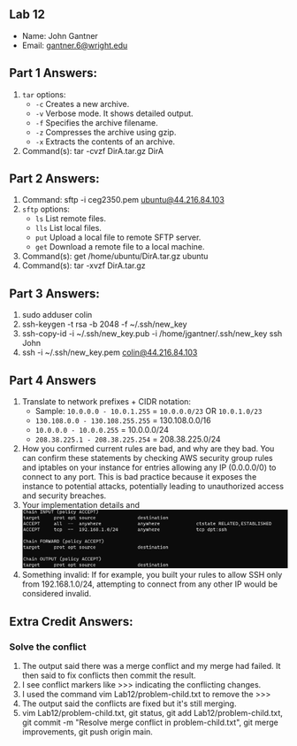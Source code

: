 ## Lab 12

- Name: John Gantner
- Email: gantner.6@wright.edu

## Part 1 Answers:

1. `tar` options:
   - `-c` Creates a new archive.
   - `-v` Verbose mode. It shows detailed output.
   - `-f` Specifies the archive filename.
   - `-z` Compresses the archive using gzip.
   - `-x` Extracts the contents of an archive.
2. Command(s): tar -cvzf DirA.tar.gz DirA

## Part 2 Answers:

1. Command: sftp -i ceg2350.pem ubuntu@44.216.84.103
2. `sftp` options:
   - `ls` List remote files.
   - `lls` List local files.
   - `put` Upload a local file to remote SFTP server.
   - `get` Download a remote file to a local machine.
3. Command(s): get /home/ubuntu/DirA.tar.gz ubuntu
4. Command(s): tar -xvzf DirA.tar.gz

## Part 3 Answers:

1. sudo adduser colin
2. ssh-keygen -t rsa -b 2048 -f ~/.ssh/new_key
3. ssh-copy-id -i ~/.ssh/new_key.pub -i /home/jgantner/.ssh/new_key ssh John
4. ssh -i ~/.ssh/new_key.pem colin@44.216.84.103

## Part 4 Answers

1. Translate to network prefixes + CIDR notation:
   - Sample: `10.0.0.0 - 10.0.1.255` = `10.0.0.0/23` OR `10.0.1.0/23`
   - `130.108.0.0 - 130.108.255.255` = 130.108.0.0/16
   - `10.0.0.0 - 10.0.0.255` = 10.0.0.0/24
   - `208.38.225.1 - 208.38.225.254` = 208.38.225.0/24
2. How you confirmed current rules are bad, and why are they bad. You can confirm these statements by checking AWS security group rules and iptables on your instance for entries allowing any IP (0.0.0.0/0) to connect to any port. This is bad practice because it exposes the instance to potential attacks, potentially leading to unauthorized access and security breaches.
3. Your implementation details and ![Screenshot](Screenshot.png)
4. Something invalid: If for example, you built your rules to allow SSH only from 192.168.1.0/24, attempting to connect from any other IP would be considered invalid. 

## Extra Credit Answers:

### Solve the conflict

1. The output said there was a merge conflict and my merge had failed. It then said to fix conflicts then commit the result.
2. I see conflict markers like >>> indicating the conflicting changes.
3. I used the command vim Lab12/problem-child.txt to remove the >>>
4. The output said the conflicts are fixed but it's still merging. 
5. vim Lab12/problem-child.txt, git status, git add Lab12/problem-child.txt,
git commit -m "Resolve merge conflict in problem-child.txt", git merge improvements, git push origin main.


